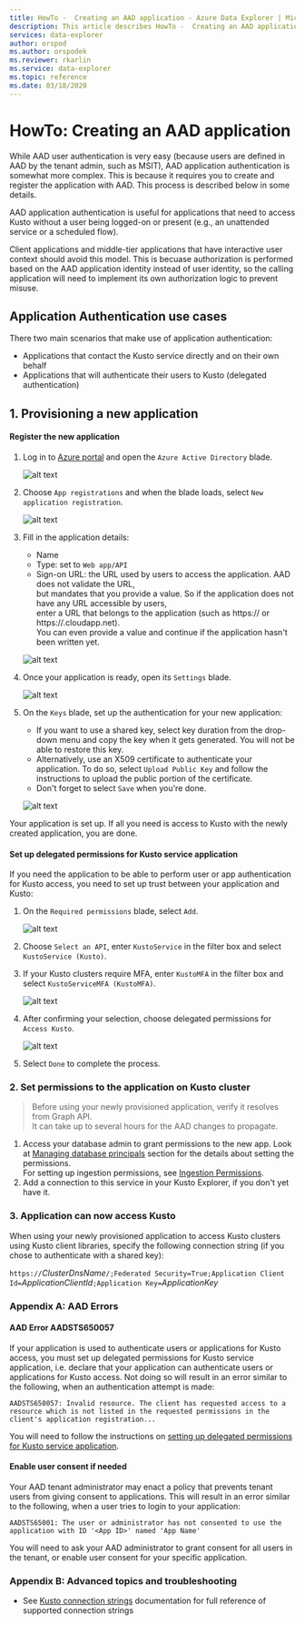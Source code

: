 ```yaml
---
title: HowTo -  Creating an AAD application - Azure Data Explorer | Microsoft Docs
description: This article describes HowTo -  Creating an AAD application in Azure Data Explorer.
services: data-explorer
author: orspod
ms.author: orspodek
ms.reviewer: rkarlin
ms.service: data-explorer
ms.topic: reference
ms.date: 03/18/2020
---
```

# HowTo: Creating an AAD application

While AAD user authentication is very easy (because users are defined in AAD by
the tenant admin, such as MSIT), AAD application authentication
is somewhat more complex. This is because it requires you to create and register the application
with AAD. This process is described below in some details.

AAD application authentication is useful for applications that need to access Kusto without a user being
logged-on or present (e.g., an unattended service or a scheduled flow).

Client applications and middle-tier applications that have interactive user context should avoid this model. This is becuase authorization is performed based on the AAD
application identity instead of user identity, so the calling application will need to implement its own authorization logic to prevent misuse.

## Application Authentication use cases

There two main scenarios that make use of application authentication:
* Applications that contact the Kusto service directly and on their own behalf
* Applications that will authenticate their users to Kusto (delegated authentication)

## 1. Provisioning a new application

#### Register the new application

1. Log in to [Azure portal](https://portal.azure.com) and open the `Azure Active Directory` blade.

    ![alt text](./images/Aad-create-app-step-0.png "Aad-create-app-step-0")

1. Choose `App registrations` and when the blade loads, select `New application registration`.

    ![alt text](./images/Aad-create-app-step-1.png "Aad-create-app-step-1")

1. Fill in the application details:
    * Name
    * Type: set to `Web app/API`
    * Sign-on URL: the URL used by users to access the application. AAD does not validate the URL,<br>
        but mandates that you provide a value. So if the application does not have any URL accessible by users,<br>
        enter a URL that belongs to the application (such as https://<APP-CNAME> or https://<CLOUD-SERVICE-NAME>.cloudapp.net).<br>
        You can even provide a value and continue if the application hasn't been written yet.

    ![alt text](./images/Aad-create-app-step-2.png "Aad-create-app-step-2")

1. Once your application is ready, open its `Settings` blade.

    ![alt text](./images/Aad-create-app-step-3.png "Aad-create-app-step-3")

1. On the `Keys` blade, set up the authentication for your new application:
    * If you want to use a shared key, select key duration from the drop-down menu and copy the key when it gets generated.
        You will not be able to restore this key.
    * Alternatively, use an X509 certificate to authenticate your application.
        To do so, select `Upload Public Key` and follow the instructions to upload the public portion of the certificate.
    * Don't forget to select `Save` when you're done.

    ![alt text](./images/Aad-create-app-step-4.png "Aad-create-app-step-4")

Your application is set up. If all you need is access to Kusto with the newly created application, you are done.

#### Set up delegated permissions for Kusto service application

If you need the application to be able to perform user or app authentication for Kusto access, you need to set up trust between your application and Kusto:

1. On the `Required permissions` blade, select `Add`.

    ![alt text](./images/Aad-create-app-step-5.png "Aad-create-app-step-5")

1. Choose `Select an API`, enter `KustoService` in the filter box and select `KustoService (Kusto)`.
1. If your Kusto clusters require MFA, enter `KustoMFA` in the filter box and select `KustoServiceMFA (KustoMFA)`.

    ![alt text](./images/Aad-create-app-step-6.png "Aad-create-app-step-6")

1. After confirming your selection, choose delegated permissions for `Access Kusto`.

    ![alt text](./images/Aad-create-app-step-7.png "Aad-create-app-step-7")

1. Select `Done` to complete the process.



### 2. Set permissions to the application on Kusto cluster

> Before using your newly provisioned application, verify it resolves from Graph API.<br>
    It can take up to several hours for the AAD changes to propagate.

1. Access your database admin to grant permissions to the new app.
Look at [Managing database principals](../security-roles.md) section for the details about setting the permissions.<br>
For setting up ingestion permissions, see [Ingestion Permissions](../../api/netfx/kusto-ingest-client-permissions.md).
1. Add a connection to this service in your Kusto Explorer, if you don't yet have it.

### 3. Application can now access Kusto

When using your newly provisioned application to access Kusto clusters using Kusto client libraries, specify the following connection string (if you chose to authenticate with a shared key):

`https://`*ClusterDnsName*`/;Federated Security=True;Application Client Id=`*ApplicationClientId*`;Application Key=`*ApplicationKey*


### Appendix A: AAD Errors

#### AAD Error AADSTS650057

If your application is used to authenticate users or applications for Kusto access, you must set up delegated permissions for Kusto service application, i.e. declare that your application can authenticate users or applications for Kusto access.
Not doing so will result in an error similar to the following, when an authentication attempt is made:

`AADSTS650057: Invalid resource. The client has requested access to a resource which is not listed in the requested permissions in the client's application registration...`

You will need to follow the instructions on [setting up delegated permissions for Kusto service application](#set-up-delegated-permissions-for-kusto-service-application).

#### Enable user consent if needed

Your AAD tenant administrator may enact a policy that prevents tenant users from giving consent to applications. This will result in an error similar to the following, when a user tries to login to your application:

`AADSTS65001: The user or administrator has not consented to use the application with ID '<App ID>' named 'App Name'`

You will need to ask your AAD administrator to grant consent for all users in the tenant, or enable user consent for your specific application.



### Appendix B: Advanced topics and troubleshooting

* See [Kusto connection strings](../../api/connection-strings/kusto.md) documentation for full reference of supported connection strings
